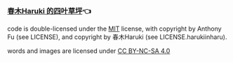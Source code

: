 ### [春木Haruki 的四叶草坪](https://harukiinharu.github.io)👈

code is double-licensed under the [MIT](./LICENSE) license, with copyright by Anthony Fu (see LICENSE), and copyright by 春木Haruki (see LICENSE.harukiinharu).

words and images are licensed under [CC BY-NC-SA 4.0](https://creativecommons.org/licenses/by-nc-sa/4.0/)
